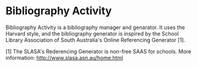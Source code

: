 # Bibliography Activity

Bibliography Activity is a bibliography manager and genarator.  It uses the
Harvard style, and the bibliography generator is inspired by the School
Library Association of South Australia's Online Referencing Generator [1].

[1] The SLASA's Rederencing Generator is non-free SAAS for schools.  More
    information: http://www.slasa.asn.au/home.html
